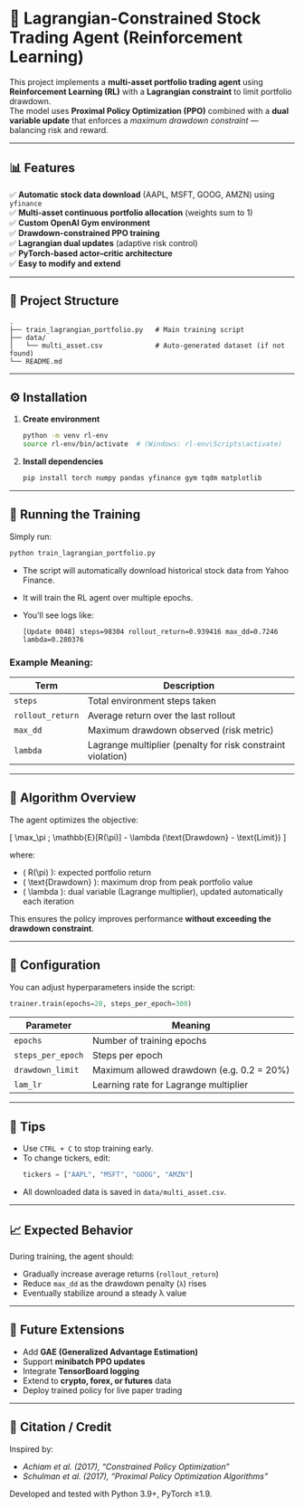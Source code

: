 # 🧠 Lagrangian-Constrained Stock Trading Agent (Reinforcement Learning)

This project implements a **multi-asset portfolio trading agent** using **Reinforcement Learning (RL)** with a **Lagrangian constraint** to limit portfolio drawdown.  
The model uses **Proximal Policy Optimization (PPO)** combined with a **dual variable update** that enforces a *maximum drawdown constraint* — balancing risk and reward.

---

## 📊 Features

✅ **Automatic stock data download** (AAPL, MSFT, GOOG, AMZN) using `yfinance`  
✅ **Multi-asset continuous portfolio allocation** (weights sum to 1)  
✅ **Custom OpenAI Gym environment**  
✅ **Drawdown-constrained PPO training**  
✅ **Lagrangian dual updates** (adaptive risk control)  
✅ **PyTorch-based actor–critic architecture**  
✅ **Easy to modify and extend**

---

## 🧩 Project Structure

```
.
├── train_lagrangian_portfolio.py   # Main training script
├── data/
│   └── multi_asset.csv             # Auto-generated dataset (if not found)
└── README.md
```

---

## ⚙️ Installation

1. **Create environment**
   ```bash
   python -m venv rl-env
   source rl-env/bin/activate  # (Windows: rl-env\Scripts\activate)
   ```

2. **Install dependencies**
   ```bash
   pip install torch numpy pandas yfinance gym tqdm matplotlib
   ```

---

## 🚀 Running the Training

Simply run:
```bash
python train_lagrangian_portfolio.py
```

- The script will automatically download historical stock data from Yahoo Finance.  
- It will train the RL agent over multiple epochs.  
- You’ll see logs like:

  ```
  [Update 0048] steps=98304 rollout_return=0.939416 max_dd=0.7246 lambda=0.280376
  ```

### Example Meaning:
| Term | Description |
|------|--------------|
| `steps` | Total environment steps taken |
| `rollout_return` | Average return over the last rollout |
| `max_dd` | Maximum drawdown observed (risk metric) |
| `lambda` | Lagrange multiplier (penalty for risk constraint violation) |

---

## 🧠 Algorithm Overview

The agent optimizes the objective:

\[
\max_\pi \; \mathbb{E}[R(\pi)] - \lambda (\text{Drawdown} - \text{Limit})
\]

where:
- \( R(\pi) \): expected portfolio return  
- \( \text{Drawdown} \): maximum drop from peak portfolio value  
- \( \lambda \): dual variable (Lagrange multiplier), updated automatically each iteration  

This ensures the policy improves performance **without exceeding the drawdown constraint**.

---

## 🧪 Configuration

You can adjust hyperparameters inside the script:

```python
trainer.train(epochs=20, steps_per_epoch=300)
```

| Parameter | Meaning |
|------------|----------|
| `epochs` | Number of training epochs |
| `steps_per_epoch` | Steps per epoch |
| `drawdown_limit` | Maximum allowed drawdown (e.g. 0.2 = 20%) |
| `lam_lr` | Learning rate for Lagrange multiplier |

---

## 🧰 Tips

- Use `CTRL + C` to stop training early.
- To change tickers, edit:
  ```python
  tickers = ["AAPL", "MSFT", "GOOG", "AMZN"]
  ```
- All downloaded data is saved in `data/multi_asset.csv`.

---

## 📈 Expected Behavior

During training, the agent should:
- Gradually increase average returns (`rollout_return`)
- Reduce `max_dd` as the drawdown penalty (`λ`) rises
- Eventually stabilize around a steady λ value

---

## 🧩 Future Extensions

- Add **GAE (Generalized Advantage Estimation)**  
- Support **minibatch PPO updates**  
- Integrate **TensorBoard logging**  
- Extend to **crypto, forex, or futures** data  
- Deploy trained policy for live paper trading

---

## 🧾 Citation / Credit

Inspired by:
- *Achiam et al. (2017), “Constrained Policy Optimization”*  
- *Schulman et al. (2017), “Proximal Policy Optimization Algorithms”*  

Developed and tested with Python 3.9+, PyTorch ≥1.9.
